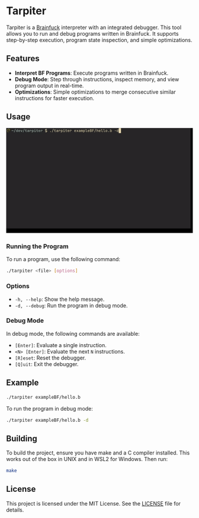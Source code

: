 # Tarpiter 

Tarpiter is a [Brainfuck](https://en.wikipedia.org/wiki/Brainfuck) interpreter with an integrated debugger. This tool allows you to run and debug programs written in Brainfuck. It supports step-by-step execution, program state inspection, and simple optimizations.

## Features

- **Interpret BF Programs**: Execute programs written in Brainfuck.
- **Debug Mode**: Step through instructions, inspect memory, and view program output in real-time.
- **Optimizations**: Simple optimizations to merge consecutive similar instructions for faster execution.

## Usage

![](images/example.gif)

### Running the Program

To run a program, use the following command:

```bash
./tarpiter <file> [options]
```

### Options

- `-h, --help`: Show the help message.
- `-d, --debug`: Run the program in debug mode.

### Debug Mode

In debug mode, the following commands are available:

- `[Enter]`: Evaluate a single instruction.
- `<N> [Enter]`: Evaluate the next `N` instructions.
- `[R]eset`: Reset the debugger.
- `[Q]uit`: Exit the debugger.

## Example

```bash
./tarpiter exampleBF/hello.b
```

To run the program in debug mode:

```bash
./tarpiter exampleBF/hello.b -d
```

## Building

To build the project, ensure you have make and a C compiler installed. This works out of the box in UNIX and in WSL2 for Windows. Then run:

```bash
make
```

## License

This project is licensed under the MIT License. See the [LICENSE](LICENSE) file for details.
